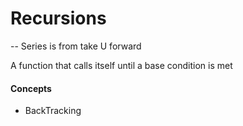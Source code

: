 # Recursions

-- Series is from take U forward

A function that calls itself until a base condition is met

#### Concepts

- BackTracking
